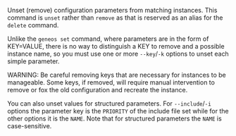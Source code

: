 Unset (remove) configuration parameters from matching instances. This
command is `unset` rather than `remove` as that is reserved as an alias
for the `delete` command.

Unlike the `geneos set` command, where parameters are in the form of
KEY=VALUE, there is no way to distinguish a KEY to remove and a possible
instance name, so you must use one or more `--key`/`-k` options to unset
each simple parameter.

WARNING: Be careful removing keys that are necessary for instances to be
manageable. Some keys, if removed, will require manual intervention to
remove or fox the old configuration and recreate the instance.

You can also unset values for structured parameters. For
`--include`/`-i` options the parameter key is the `PRIORITY` of the
include file set while for the other options it is the `NAME`. Note that
for structured parameters the `NAME` is case-sensitive.
